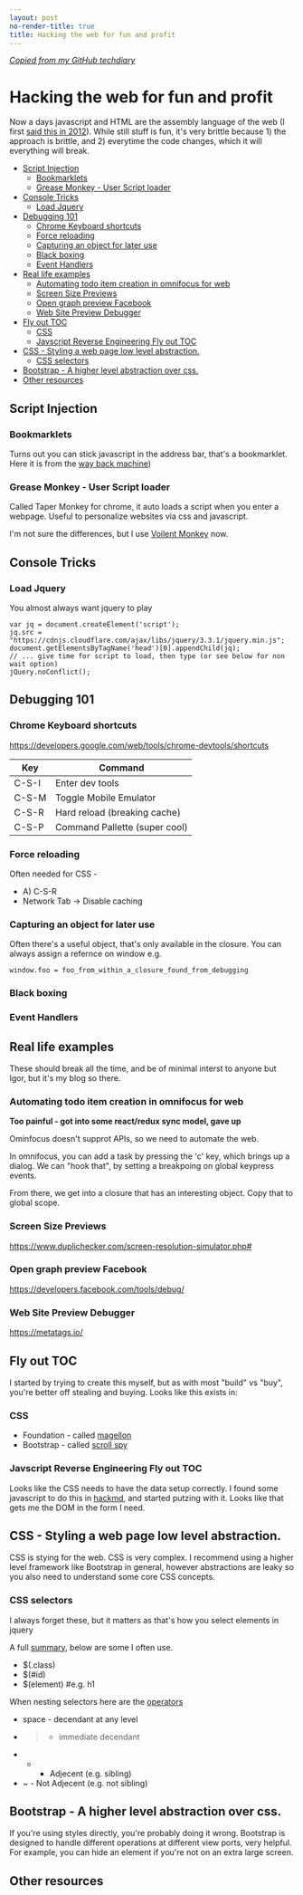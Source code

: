 ```yaml
---
layout: post
no-render-title: true
title: Hacking the web for fun and profit
---
```


_[Copied from my GitHub techdiary](https://github.com/idvorkin/techdiary/blob/master/hack-web.md)_

# Hacking the web for fun and profit

Now a days javascript and HTML are the assembly language of the web (I first [said this in 2012](http://ig2600.blogspot.com/2012/05/assembly-to-javascript-tsrs-to.html)). While still stuff is fun, it's very brittle because 1) the approach is brittle, and 2) everytime the code changes, which it will everything will break.

<!-- vim-markdown-toc GFM -->

- [Script Injection](#script-injection)
  - [Bookmarklets](#bookmarklets)
  - [Grease Monkey - User Script loader](#grease-monkey---user-script-loader)
- [Console Tricks](#console-tricks)
  - [Load Jquery](#load-jquery)
- [Debugging 101](#debugging-101)
  - [Chrome Keyboard shortcuts](#chrome-keyboard-shortcuts)
  - [Force reloading](#force-reloading)
  - [Capturing an object for later use](#capturing-an-object-for-later-use)
  - [Black boxing](#black-boxing)
  - [Event Handlers](#event-handlers)
- [Real life examples](#real-life-examples)
  - [Automating todo item creation in omnifocus for web](#automating-todo-item-creation-in-omnifocus-for-web)
  - [Screen Size Previews](#screen-size-previews)
  - [Open graph preview Facebook](#open-graph-preview-facebook)
  - [Web Site Preview Debugger](#web-site-preview-debugger)
- [Fly out TOC](#fly-out-toc)
  - [CSS](#css)
  - [Javscript Reverse Engineering Fly out TOC](#javscript-reverse-engineering-fly-out-toc)
- [CSS - Styling a web page low level abstraction.](#css---styling-a-web-page-low-level-abstraction)
  - [CSS selectors](#css-selectors)
- [Bootstrap - A higher level abstraction over css.](#bootstrap---a-higher-level-abstraction-over-css)
- [Other resources](#other-resources)

<!-- vim-markdown-toc -->

## Script Injection

### Bookmarklets

Turns out you can stick javascript in the address bar, that's a bookmarklet. Here it is from the [way back machine](http://ig2600.blogspot.com/2012/05/assembly-to-javascript-tsrs-to.html))

### Grease Monkey - User Script loader

Called Taper Monkey for chrome, it auto loads a script when you enter a webpage. Useful to personalize websites via css and javascript.

I'm not sure the differences, but I use [Voilent Monkey](https://violentmonkey.github.io/) now.

## Console Tricks

### Load Jquery

You almost always want jquery to play

```
var jq = document.createElement('script');
jq.src = "https://cdnjs.cloudflare.com/ajax/libs/jquery/3.3.1/jquery.min.js";
document.getElementsByTagName('head')[0].appendChild(jq);
// ... give time for script to load, then type (or see below for non wait option)
jQuery.noConflict();
```

## Debugging 101

### Chrome Keyboard shortcuts

https://developers.google.com/web/tools/chrome-devtools/shortcuts

| Key   | Command                       |
| ----- | ----------------------------- |
| C-S-I | Enter dev tools               |
| C-S-M | Toggle Mobile Emulator        |
| C-S-R | Hard reload (breaking cache)  |
| C-S-P | Command Pallette (super cool) |

### Force reloading

Often needed for CSS -

- A) C-S-R
- Network Tab -> Disable caching

### Capturing an object for later use

Often there's a useful object, that's only available in the closure. You can always assign a refernce on window e.g.

    window.foo = foo_from_within_a_closure_found_from_debugging

### Black boxing

### Event Handlers

## Real life examples

These should break all the time, and be of minimal interst to anyone but Igor, but it's my blog so there.

### Automating todo item creation in omnifocus for web

**Too painful - got into some react/redux sync model, gave up**

Ominfocus doesn't supprot APIs, so we need to automate the web.

In omnifocus, you can add a task by pressing the 'c' key, which brings up a dialog. We can "hook that", by setting a breakpoing on global keypress events.

From there, we get into a closure that has an interesting object. Copy that to global scope.

### Screen Size Previews

https://www.duplichecker.com/screen-resolution-simulator.php#

### Open graph preview Facebook

https://developers.facebook.com/tools/debug/

### Web Site Preview Debugger

https://metatags.io/

## Fly out TOC

I started by trying to create this myself, but as with most "build" vs "buy", you're better off stealing and buying. Looks like this exists in:

### CSS

- Foundation - called [magellon](https://get.foundation/sites/docs/magellan.html)
- Bootstrap - called [scroll spy](https://getbootstrap.com/docs/4.4/components/scrollspy/)

### Javscript Reverse Engineering Fly out TOC

Looks like the CSS needs to have the data setup correctly. I found some javascript to do this in [hackmd](https://github.com/hackmdio/codimd/search?q=generateToc&unscoped_q=generateToc), and started putzing with it. Looks like that gets me the DOM in the form I need.

## CSS - Styling a web page low level abstraction.

CSS is stying for the web. CSS is very complex. I recommend using a higher level framework like Bootstrap in general, however abstractions are leaky so you also need to understand some core CSS concepts.

### CSS selectors

I always forget these, but it matters as that's how you select elements in jquery

A full [summary](https://www.w3schools.com/cssref/css_selectors.asp), below are some I often use.

- \$(.class)
- \$(#id)
- \$(element) #e.g. h1

When nesting selectors here are the [operators](https://techbrij.com/css-selector-adjacent-child-sibling)

- space - decendant at any level
- > - immediate decendant
- - - Adjecent (e.g. sibling)
- ~ - Not Adjecent (e.g. not sibling)

## Bootstrap - A higher level abstraction over css.

If you're using styles directly, you're probably doing it wrong. Bootstrap is designed to handle different operations at different view ports, very helpful.
For example, you can hide an element if you're not on an extra large screen.

## Other resources
